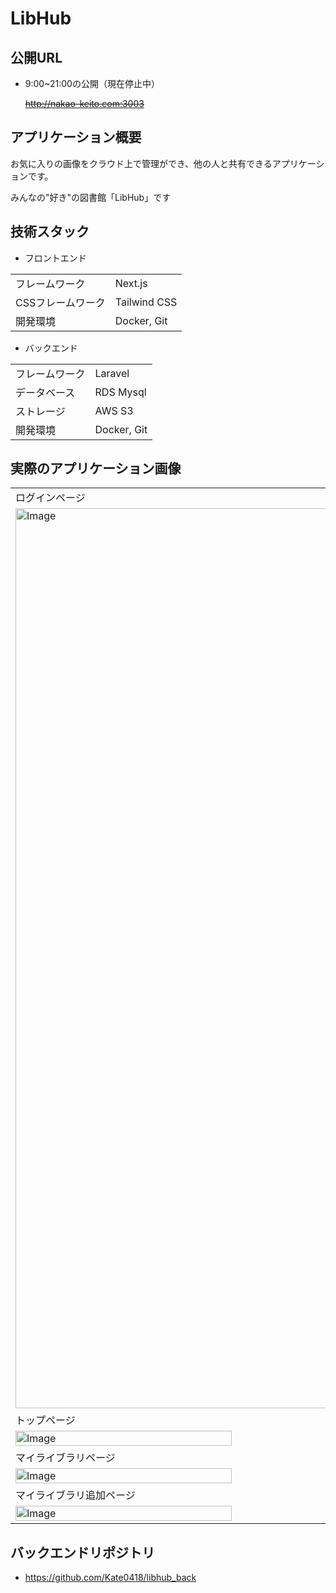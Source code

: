 # LibHub

## 公開URL
- 9:00~21:00の公開（現在停止中）

  ~~http://nakao-keito.com:3003~~

## アプリケーション概要
お気に入りの画像をクラウド上で管理ができ、他の人と共有できるアプリケーションです。

みんなの"好き"の図書館「LibHub」です

## 技術スタック
- フロントエンド
<table>
    <tr>
        <td>フレームワーク</td>
        <td>Next.js</td>
    </tr>
    <tr>
        <td>CSSフレームワーク</td>
        <td>Tailwind CSS</td>
    </tr>
    <tr>
        <td>開発環境</td>
        <td>Docker, Git</td>
    </tr>
</table>

- バックエンド
<table>
    <tr>
        <td>フレームワーク</td>
        <td>Laravel</td>
    </tr>
    <tr>
        <td>データベース</td>
        <td>RDS Mysql</td>
    </tr>
    <tr>
      <td>ストレージ</td>
      <td>AWS S3</td>
    </tr>
    <tr>
        <td>開発環境</td>
        <td>Docker, Git</td>
    </tr>
</table>

## 実際のアプリケーション画像
<table>
  <tr>
    <td>ログインページ</td>
    <td>サインアップページ</td>
  </tr>
  <tr>
    <td>
      <img width="1440" alt="Image" src="https://github.com/user-attachments/assets/112cb831-c1d5-4690-934f-03aac65e21b6" />
    </td>
    <td>
      <img width="1440" alt="Image" src="https://github.com/user-attachments/assets/22b5a29d-0559-457e-aed9-aef4c3300420" />
    </td>
  </tr>
  <tr>
    <td colspan="2">
      トップページ
    </td>
  </tr>
  <tr>
    <td colspan="2" style="display: flex">
      <img width="49%" alt="Image" src="https://github.com/user-attachments/assets/c041d074-42d1-418e-814e-66d034fabb6d" />
      <img width="49%" alt="Image" src="https://github.com/user-attachments/assets/ed499a61-44ca-4b2a-a489-3b372d60c5a7" />
    </td>
  </tr>
  <tr>
    <td colspan="2">
      マイライブラリページ
    </td>
  </tr>
  <tr>
    <td colspan="2" style="display: flex">
      <img width="49%" alt="Image" src="https://github.com/user-attachments/assets/6d804bdb-cd79-4d5b-aeb5-67445d81f652" />
      <img width="49%" alt="Image" src="https://github.com/user-attachments/assets/a7695db9-672b-4c0b-950c-f578b96dbf07" />
    </td>
  </tr>
  <tr>
    <td colspan="2">
      マイライブラリ追加ページ
    </td>
  </tr>
  <tr>
    <td colspan="2" style="display: flex">
      <img width="49%" alt="Image" src="https://github.com/user-attachments/assets/d7b8478f-78ac-4494-a23c-b6ee1ea0b82d" />
      <img width="49%" alt="Image" src="https://github.com/user-attachments/assets/ea196c2d-bd16-4f6e-af7f-9993a7bd904d" />
    </td>
  </tr>
</table>

## バックエンドリポジトリ
- https://github.com/Kate0418/libhub_back
